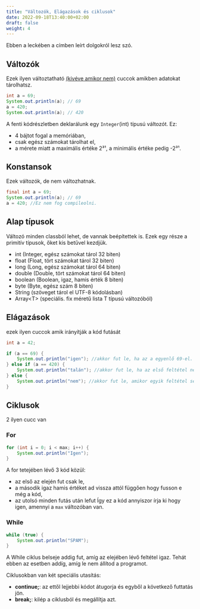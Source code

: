 ```yaml
---
title: "Változók, Elágazások és ciklusok"
date: 2022-09-18T13:40:00+02:00
draft: false
weight: 4
---
```


Ebben a leckében a címben leírt dolgokról lesz szó.

## Változók
Ezek ilyen változtatható [(kivéve amikor nem)](#konstansok) cuccok amikben adatokat tárolhatsz.
```java
int a = 69;
System.out.println(a); // 69
a = 420;
System.out.println(a); // 420
```
A fenti kódrészletben deklarálunk egy `Integer`(int) típusú változót. Ez: 
 - 4 bájtot fogal a memóriában,
 - csak egész számokat tárolhat el,
 - a mérete miatt a maximális értéke 2³¹, a minimális értéke pedig -2³¹.

## Konstansok
Ezek változók, de nem változhatnak.
```java
final int a = 69;
System.out.println(a); // 69
a = 420; //Ez nem fog compileolni.
```

## Alap típusok
Változó minden classból lehet, de vannak beépítettek is. Ezek egy része a primitív típusok, őket kis betűvel kezdjük.
 - int (Integer, egész számokat tárol 32 biten)
 - float (Float, tört számokat tárol 32 biten)
 - long (Long, egész számokat tárol 64 biten)
 - double (Double, tört számokat tárol 64 biten)
 - boolean (Boolean, igaz, hamis érték 8 biten)
 - byte (Byte, egész szám 8 biten)
 - String (szöveget tárol el UTF-8 kódolásban)
 - Array&lt;T&gt; (speciális. fix méretű lista T típusú változóból)

## Elágazások
ezek ilyen cuccok amik irányítják a kód futását
```java
int a = 42;

if (a == 69) { 
    System.out.println("igen"); //akkor fut le, ha az a egyenlő 69-el.
} else if (a == 420) {
    System.out.println("talán"); //akkor fut le, ha az első feltétel nem igaz, de ez igen
} else {
    System.out.println("nem"); //akkor fut le, amikor egyik feltétel sem igaz
}
```

## Ciklusok
2 ilyen cucc van
### For
```java
for (int i = 0; i < max; i++) {
    System.out.println("Igen");
}
```
A for tetejében lévő 3 kód közül:
 - az első az elején fut csak le,
 - a második igaz hamis értéket ad vissza attól függően hogy fusson e még a kód,
 - az utolsó minden futás után lefut
Így ez a kód annyiszor írja ki hogy igen, amennyi a `max` változóban van.

### While
```java
while (true) {
    System.out.println("SPAM");
}
```
A While ciklus belseje addig fut, amíg az elejében lévő feltétel igaz. Tehát ebben az esetben addíg, amíg le nem állítod a programot.

Ciklusokban van két speciális utasítás:
 - **continue;**: az ettől lejjebbi kódot átugorja és egyből a következő futtatás jön.
 - **break;**: kilép a ciklusból és megállítja azt.